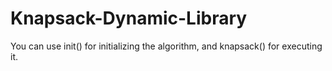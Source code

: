 # Knapsack-Dynamic-Library

You can use init() for initializing the algorithm, and knapsack() for executing it.
